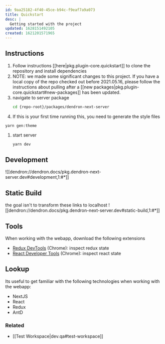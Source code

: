 ```yaml
---
id: 9aa25182-4f40-45ce-b94c-f9eaf7a9a073
title: Quickstart
desc: |
  Getting started with the project
updated: 1628151492105
created: 1621201571965
---
```



## Instructions
1. Follow instructions [[here|pkg.plugin-core.quickstart]] to clone the repository and install dependencies
1. NOTE: we made some significant changes to this project. If you have a local copy of the repo checked out before 2021.05.16, please follow the instructions about pulling after a [[new packages|pkg.plugin-core.quickstart#new-packages]] has been updated.
1. navigate to server package
   ```bash
   cd {repo-root}/packages/dendron-next-server
   ```
1. If this is your first time running this, you need to generate the style files
  ```
  yarn gen:theme
  ```
1. start server
   ```bash
   yarn dev
   ```

## Development 

![[dendron://dendron.docs/pkg.dendron-next-server.dev#development,1:#*]]

## Static Build
the goal isn't to transform these links to localhost
![[dendron://dendron.docs/pkg.dendron-next-server.dev#static-build,1:#*]]

## Tools
When working with the webapp, download the following extensions
- [Redux DevTools](https://chrome.google.com/webstore/detail/redux-devtools/lmhkpmbekcpmknklioeibfkpmmfibljd?hl=en) (Chrome): inspect redux state
- [React Developer Tools](https://chrome.google.com/webstore/detail/react-developer-tools/fmkadmapgofadopljbjfkapdkoienihi?hl=en) (Chrome): inspect react state

## Lookup
Its useful to get familiar with the following technologies when working with the webapp:
- NextJS
- React
- Redux
- AntD

### Related
- [[Test Workspace|dev.qa#test-workspace]]
